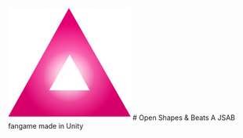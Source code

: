 <img src="Assets/Resources/Textures/OSB_TriangleLogo.png" width=250>
# Open Shapes & Beats
 A JSAB fangame made in Unity
